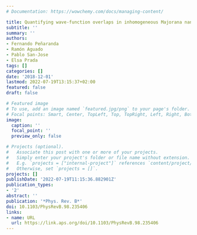 ```yaml
---
# Documentation: https://wowchemy.com/docs/managing-content/

title: Quantifying wave-function overlaps in inhomogeneous Majorana nanowires
subtitle: ''
summary: ''
authors:
- Fernando Peñaranda
- Ramón Aguado
- Pablo San-Jose
- Elsa Prada
tags: []
categories: []
date: '2018-12-01'
lastmod: 2022-07-19T13:15:37+02:00
featured: false
draft: false

# Featured image
# To use, add an image named `featured.jpg/png` to your page's folder.
# Focal points: Smart, Center, TopLeft, Top, TopRight, Left, Right, BottomLeft, Bottom, BottomRight.
image:
  caption: ''
  focal_point: ''
  preview_only: false

# Projects (optional).
#   Associate this post with one or more of your projects.
#   Simply enter your project's folder or file name without extension.
#   E.g. `projects = ["internal-project"]` references `content/project/deep-learning/index.md`.
#   Otherwise, set `projects = []`.
projects: []
publishDate: '2022-07-19T11:15:36.882901Z'
publication_types:
- '2'
abstract: ''
publication: '*Phys. Rev. B*'
doi: 10.1103/PhysRevB.98.235406
links:
- name: URL
  url: https://link.aps.org/doi/10.1103/PhysRevB.98.235406
---
```

